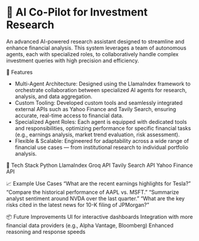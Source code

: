 # 🧠 AI Co-Pilot for Investment Research
An advanced AI-powered research assistant designed to streamline and enhance financial analysis. This system leverages a team of autonomous agents, each with specialized roles, to collaboratively handle complex investment queries with high precision and efficiency.

🚀 Features<br>
* Multi-Agent Architecture: Designed using the LlamaIndex framework to orchestrate collaboration between specialized AI agents for research, analysis, and data aggregation.<br>
* Custom Tooling: Developed custom tools and seamlessly integrated external APIs such as Yahoo Finance and Tavily Search, ensuring accurate, real-time access to financial data.<br>
* Specialized Agent Roles: Each agent is equipped with dedicated tools and responsibilities, optimizing performance for specific financial tasks (e.g., earnings analysis, market trend evaluation, risk assessment).<br>
* Flexible & Scalable: Engineered for adaptability across a wide range of financial use cases — from institutional research to individual portfolio analysis.

🧩 Tech Stack
Python
LlamaIndex
Groq API
Tavily Search API
Yahoo Finance API

📈 Example Use Cases
“What are the recent earnings highlights for Tesla?”
“Compare the historical performance of AAPL vs. MSFT.”
“Summarize analyst sentiment around NVDA over the last quarter.”
“What are the key risks cited in the latest news for 10-K filing of JPMorgan?”

📦 Future Improvements
UI for interactive dashboards
Integration with more financial data providers (e.g., Alpha Vantage, Bloomberg)
Enhanced reasoning and response speeds
